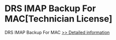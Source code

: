 # DRS IMAP Backup For MAC[Technician License]
DRS IMAP Backup For MAC
[>> Detailed information](https://secure.shareit.com/shareit/product.html?productid=301004914&affiliateid=200057808)